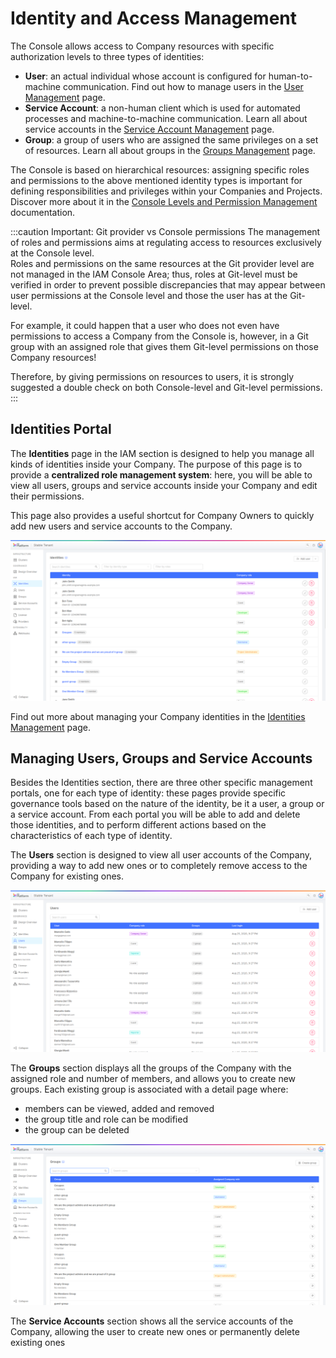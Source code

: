 # Identity and Access Management

The Console allows access to Company resources with specific authorization levels to three types of identities:
- **User**: an actual individual whose account is configured for human-to-machine communication. Find out how to manage users in the [User Management](/development_suite/identity-and-access-management/manage-users.md) page. 
- **Service Account**: a non-human client which is used for automated processes and machine-to-machine communication. Learn all about service accounts in the [Service Account Management](/development_suite/identity-and-access-management/manage-service-accounts.md) page. 
- **Group**: a group of users who are assigned the same privileges on a set of resources. Learn all about groups in the [Groups Management](/development_suite/identity-and-access-management/manage-groups.md) page. 

The Console is based on hierarchical resources: assigning specific roles and permissions to the above mentioned identity types is important for defining responsibilities and privileges within your Companies and Projects. Discover more about it in the [Console Levels and Permission Management](/development_suite/identity-and-access-management/console-levels-and-permission-management.md) documentation.

:::caution Important: Git provider vs Console permissions
The management of roles and permissions aims at regulating access to resources exclusively at the Console level.  
Roles and permissions on the same resources at the Git provider level are not managed in the IAM Console Area; thus, roles at Git-level must be verified in order to prevent possible discrepancies that may appear between user permissions at the Console level and those the user has at the Git-level.

For example, it could happen that a user who does not even have permissions to access a Company from the Console is, however, in a Git group with an assigned role that gives them Git-level permissions on those Company resources!

Therefore, by giving permissions on resources to users, it is strongly suggested a double check on both Console-level and Git-level permissions.
:::

## Identities Portal

The **Identities** page in the IAM section is designed to help you manage all kinds of identities inside your Company. The purpose of this page is to provide a **centralized role management system**: here, you will be able to view all users, groups and service accounts inside your Company and edit their permissions. 

This page also provides a useful shortcut for Company Owners to quickly add new users and service accounts to the Company.

![Identities portal](./img/manage-identities/identities-portal.png)

Find out more about managing your Company identities in the [Identities Management](/development_suite/identity-and-access-management/manage-identities.md) page. 

## Managing Users, Groups and Service Accounts

Besides the Identities section, there are three other specific management portals, one for each type of identity: these pages provide specific governance tools based on the nature of the identity, be it a user, a group or a service account. From each portal you will be able to add and delete those identities, and to perform different actions based on the characteristics of each type of identity.

The **Users** section is designed to view all user accounts of the Company, providing a way to add new ones or to completely remove access to the Company for existing ones.

![Users portal](./img/manage-users/users-portal.png)

The **Groups** section displays all the groups of the Company with the assigned role and number of members, and allows you to create new groups. Each existing group is associated with a detail page where:
- members can be viewed, added and removed
- the group title and role can be modified
- the group can be deleted

![Groups portal](./img/manage-groups/groups-portal.png)

The **Service Accounts** section shows all the service accounts of the Company, allowing the user to create new ones or permanently delete existing ones

<!-- TODO: Add screenshot -->
